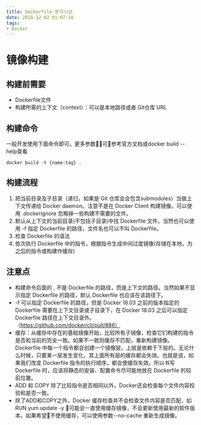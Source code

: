 ```yaml
---
title: Dockerfile 学习小记
date: 2018-12-02 01:07:18
tags:
- Docker
---
```


# 镜像构建

## 构建前需要

* Dockerfile文件
* 构建所需的上下文（context）：可以是本地路径或者 Git仓库 URL

## 构建命令

一般开发使用下面命令即可，更多参数可参考官方文档或docker build --help查看

```shell
docker build -t {name:tag} .
```

## 构建流程

1. 把当前目录及子目录（递归，如果是 Git 仓库会会包含submodules）当做上下文传递给 Docker daemon。注意不是在 Docker Client 构建镜像。可以使用 .dockerignore 忽略掉一些构建不需要的文件。
2. 默认从上下文的当前目录(不包括子目录)中找 Dockerfile 文件。当然也可以使用 -f 指定 Dockerfile 的路径，文件名也可以不叫 Dockerfile。
3. 检查 Dockerfile 的语法
4. 依次执行 Dockerfile 中的指令，根据指令生成中间过度镜像(存储在本地，为之后的指令或构建作缓存)

## 注意点

* 构建命令后面的 . 不是 Dockerfile 的路径，而是上下文的路径。当然如果不显示指定 Dockerfile 的路径，默认 Dockerfile 也应该在该路径下。
* -f 可以指定 Dockerfile 的路径，但是 Docker 18.03 之前的版本指定的 Dockerfile 需要在上下文目录或子目录下，在 Docker 18.03 之后可以指定 Dockerfile 路径在上下文目录外。（https://github.com/docker/cli/pull/886）
* 缓存：从缓存中存在的基础镜像开始，比较所有子镜像，检查它们构建的指令是否和当前的完全一致。如果不一致则缓存不匹配，重新构建镜像。Dockerfile 中每一个指令都会创建一个镜像层，上层是依赖于下层的。无论什么时候，只要某一层发生变化，其上面所有层的缓存都会失效。也就是说，如果我们改变 Dockerfile 指令的执行顺序，都会使缓存失效。所以书写 Dockerfile 时，应该将静态的安装、配置命令尽可能地放在 Dockerfile 的较前位置。
* ADD 和 COPY 除了比较指令是否相同以外，Docker还会检查每个文件内容校验和是否一致。
* 除了ADD和COPY之外，Docker 缓存检查并不会检查文件内容是否匹配，如 RUN yum update -y 可能会一直使用缓存镜像，不会更新使用最新的软件版本。如果希望不使用缓存，可以使用参数--no-cache 重新生成镜像。
